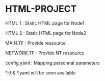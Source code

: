 # HTML-PROJECT

HTML 1 : Static HTML page for Node1

HTML 2 : Static HTML page for Node2

MAIN.TF : Provide ressource 

NETWORK.TF : Provide NT ressource

config.yaml : Mapping personnal parameters

*.tf & *.yaml will be soon available
